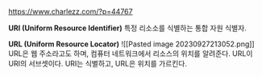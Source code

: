 https://www.charlezz.com/?p=44767

**URI (Uniform Resource Identifier)**
특정 리소소를 식별하는 통합 자원 식별자.

**URL (Uniform Resource Locator)**
![[Pasted image 20230927213052.png]]
URL은 웹 주소라고도 하며, 컴퓨터 네트워크에서 리소스의 위치를 알려준다.
URL이 URI의 서브셋이다.
URI는 식별하고, URL은 위치를 가르킨다.